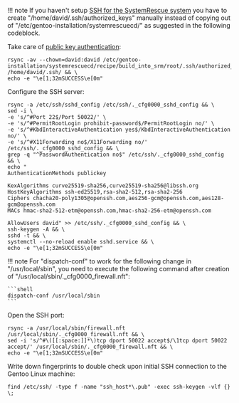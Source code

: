 !!! note
    If you haven't setup [SSH for the SystemRescue system](/rescue_system/#43-optional-ssh-server) you have to create "/home/david/.ssh/authorized_keys" manually instead of copying out of "/etc/gentoo-installation/systemrescuecd/" as suggested in the following codeblock.

Take care of [public key authentication](https://wiki.gentoo.org/wiki/SSH#Passwordless_authentication):

```shell
rsync -av --chown=david:david /etc/gentoo-installation/systemrescuecd/recipe/build_into_srm/root/.ssh/authorized_keys /home/david/.ssh/ && \
echo -e "\e[1;32mSUCCESS\e[0m"
```

Configure the SSH server:

```shell hl_lines="1"
rsync -a /etc/ssh/sshd_config /etc/ssh/._cfg0000_sshd_config && \
sed -i \
-e 's/^#Port 22$/Port 50022/' \
-e 's/^#PermitRootLogin prohibit-password$/PermitRootLogin no/' \
-e 's/^#KbdInteractiveAuthentication yes$/KbdInteractiveAuthentication no/' \
-e 's/^#X11Forwarding no$/X11Forwarding no/' /etc/ssh/._cfg0000_sshd_config && \
grep -q "^PasswordAuthentication no$" /etc/ssh/._cfg0000_sshd_config && \
echo "
AuthenticationMethods publickey

KexAlgorithms curve25519-sha256,curve25519-sha256@libssh.org
HostKeyAlgorithms ssh-ed25519,rsa-sha2-512,rsa-sha2-256
Ciphers chacha20-poly1305@openssh.com,aes256-gcm@openssh.com,aes128-gcm@openssh.com
MACs hmac-sha2-512-etm@openssh.com,hmac-sha2-256-etm@openssh.com

AllowUsers david" >> /etc/ssh/._cfg0000_sshd_config && \
ssh-keygen -A && \
sshd -t && \
systemctl --no-reload enable sshd.service && \
echo -e "\e[1;32mSUCCESS\e[0m"
```

!!! note
    For "dispatch-conf" to work for the following change in "/usr/local/sbin", you need to execute the following command after creation of "/usr/local/sbin/._cfg0000_firewall.nft":
    
    ```shell
    dispatch-conf /usr/local/sbin
    ```

Open the SSH port:

```shell hl_lines="1"
rsync -a /usr/local/sbin/firewall.nft /usr/local/sbin/._cfg0000_firewall.nft && \
sed -i 's/^#\([[:space:]]*\)tcp dport 50022 accept$/\1tcp dport 50022 accept/' /usr/local/sbin/._cfg0000_firewall.nft && \
echo -e "\e[1;32mSUCCESS\e[0m"
```

Write down fingerprints to double check upon initial SSH connection to the Gentoo Linux machine:

```shell
find /etc/ssh/ -type f -name "ssh_host*\.pub" -exec ssh-keygen -vlf {} \;
```
